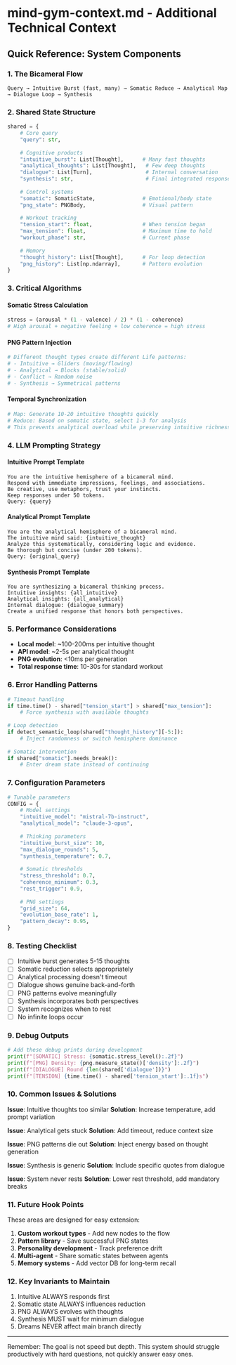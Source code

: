 # mind-gym-context.md - Additional Technical Context

## Quick Reference: System Components

### 1. The Bicameral Flow
```
Query → Intuitive Burst (fast, many) → Somatic Reduce → Analytical Map → Dialogue Loop → Synthesis
```

### 2. Shared State Structure
```python
shared = {
    # Core query
    "query": str,
    
    # Cognitive products
    "intuitive_burst": List[Thought],      # Many fast thoughts
    "analytical_thoughts": List[Thought],   # Few deep thoughts
    "dialogue": List[Turn],                 # Internal conversation
    "synthesis": str,                       # Final integrated response
    
    # Control systems
    "somatic": SomaticState,               # Emotional/body state
    "png_state": PNGBody,                  # Visual pattern
    
    # Workout tracking
    "tension_start": float,                # When tension began
    "max_tension": float,                  # Maximum time to hold
    "workout_phase": str,                  # Current phase
    
    # Memory
    "thought_history": List[Thought],      # For loop detection
    "png_history": List[np.ndarray],       # Pattern evolution
}
```

### 3. Critical Algorithms

#### Somatic Stress Calculation
```python
stress = (arousal * (1 - valence) / 2) * (1 - coherence)
# High arousal + negative feeling + low coherence = high stress
```

#### PNG Pattern Injection
```python
# Different thought types create different Life patterns:
# - Intuitive → Gliders (moving/flowing)
# - Analytical → Blocks (stable/solid)
# - Conflict → Random noise
# - Synthesis → Symmetrical patterns
```

#### Temporal Synchronization
```python
# Map: Generate 10-20 intuitive thoughts quickly
# Reduce: Based on somatic state, select 1-3 for analysis
# This prevents analytical overload while preserving intuitive richness
```

### 4. LLM Prompting Strategy

#### Intuitive Prompt Template
```
You are the intuitive hemisphere of a bicameral mind.
Respond with immediate impressions, feelings, and associations.
Be creative, use metaphors, trust your instincts.
Keep responses under 50 tokens.
Query: {query}
```

#### Analytical Prompt Template
```
You are the analytical hemisphere of a bicameral mind.
The intuitive mind said: {intuitive_thought}
Analyze this systematically, considering logic and evidence.
Be thorough but concise (under 200 tokens).
Query: {original_query}
```

#### Synthesis Prompt Template
```
You are synthesizing a bicameral thinking process.
Intuitive insights: {all_intuitive}
Analytical insights: {all_analytical}
Internal dialogue: {dialogue_summary}
Create a unified response that honors both perspectives.
```

### 5. Performance Considerations

- **Local model**: ~100-200ms per intuitive thought
- **API model**: ~2-5s per analytical thought
- **PNG evolution**: <10ms per generation
- **Total response time**: 10-30s for standard workout

### 6. Error Handling Patterns

```python
# Timeout handling
if time.time() - shared["tension_start"] > shared["max_tension"]:
    # Force synthesis with available thoughts
    
# Loop detection
if detect_semantic_loop(shared["thought_history"][-5:]):
    # Inject randomness or switch hemisphere dominance
    
# Somatic intervention
if shared["somatic"].needs_break():
    # Enter dream state instead of continuing
```

### 7. Configuration Parameters

```python
# Tunable parameters
CONFIG = {
    # Model settings
    "intuitive_model": "mistral-7b-instruct",
    "analytical_model": "claude-3-opus",
    
    # Thinking parameters
    "intuitive_burst_size": 10,
    "max_dialogue_rounds": 5,
    "synthesis_temperature": 0.7,
    
    # Somatic thresholds
    "stress_threshold": 0.7,
    "coherence_minimum": 0.3,
    "rest_trigger": 0.9,
    
    # PNG settings
    "grid_size": 64,
    "evolution_base_rate": 1,
    "pattern_decay": 0.95,
}
```

### 8. Testing Checklist

- [ ] Intuitive burst generates 5-15 thoughts
- [ ] Somatic reduction selects appropriately
- [ ] Analytical processing doesn't timeout
- [ ] Dialogue shows genuine back-and-forth
- [ ] PNG patterns evolve meaningfully
- [ ] Synthesis incorporates both perspectives
- [ ] System recognizes when to rest
- [ ] No infinite loops occur

### 9. Debug Outputs

```python
# Add these debug prints during development
print(f"[SOMATIC] Stress: {somatic.stress_level():.2f}")
print(f"[PNG] Density: {png.measure_state()['density']:.2f}")
print(f"[DIALOGUE] Round {len(shared['dialogue'])}")
print(f"[TENSION] {time.time() - shared['tension_start']:.1f}s")
```

### 10. Common Issues & Solutions

**Issue**: Intuitive thoughts too similar
**Solution**: Increase temperature, add prompt variation

**Issue**: Analytical gets stuck
**Solution**: Add timeout, reduce context size

**Issue**: PNG patterns die out
**Solution**: Inject energy based on thought generation

**Issue**: Synthesis is generic
**Solution**: Include specific quotes from dialogue

**Issue**: System never rests
**Solution**: Lower rest threshold, add mandatory breaks

### 11. Future Hook Points

These areas are designed for easy extension:

1. **Custom workout types** - Add new nodes to the flow
2. **Pattern library** - Save successful PNG states
3. **Personality development** - Track preference drift
4. **Multi-agent** - Share somatic states between agents
5. **Memory systems** - Add vector DB for long-term recall

### 12. Key Invariants to Maintain

1. Intuitive ALWAYS responds first
2. Somatic state ALWAYS influences reduction
3. PNG ALWAYS evolves with thoughts
4. Synthesis MUST wait for minimum dialogue
5. Dreams NEVER affect main branch directly

---

Remember: The goal is not speed but depth. This system should struggle productively with hard questions, not quickly answer easy ones.